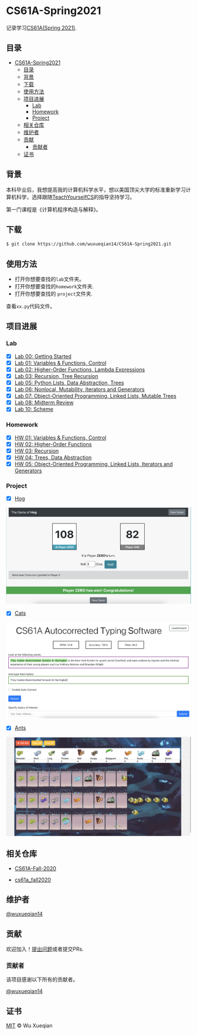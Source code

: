 # CS61A-Spring2021

记录学习[CS61A(Spring 2021)](https://inst.eecs.berkeley.edu/~cs61a/sp21/).

## 目录

- [CS61A-Spring2021](#cs61a-spring2021)
  - [目录](#目录)
  - [背景](#背景)
  - [下载](#下载)
  - [使用方法](#使用方法)
  - [项目进展](#项目进展)
    - [Lab](#lab)
    - [Homework](#homework)
    - [Project](#project)
  - [相关仓库](#相关仓库)
  - [维护者](#维护者)
  - [贡献](#贡献)
    - [贡献者](#贡献者)
  - [证书](#证书)

## 背景

本科毕业后，我想提高我的计算机科学水平，想以美国顶尖大学的标准重新学习计算机科学，选择跟随[TeachYourselfCS](https://teachyourselfcs.com/)的指导坚持学习。

第一门课程是《计算机程序构造与解释》。

## 下载

```sh
$ git clone https://github.com/wuxueqian14/CS61A-Spring2021.git
```

## 使用方法

- 打开你想要查找的`lab`文件夹。 
- 打开你想要查找的`homework`文件夹.
- 打开你想要查找的 `project`文件夹.

查看`xx.py`代码文件。

## 项目进展

### Lab
- [x] [Lab 00: Getting Started](lab/lab00/lab00.py)
- [x] [Lab 01: Variables & Functions, Control](lab/lab01/lab01.py)
- [x] [Lab 02: Higher-Order Functions, Lambda Expressions](lab/lab02/lab02.py)
- [x] [Lab 03: Recursion, Tree Recursion](lab/lab03/lab03.py)
- [x] [Lab 05: Python Lists, Data Abstraction, Trees](lab/lab05/lab05.py)
- [x] [Lab 06: Nonlocal, Mutability, Iterators and Generators](lab/lab06/lab06.py)
- [x] [Lab 07: Object-Oriented Programming, Linked Lists, Mutable Trees](lab/lab07/lab07.py)
- [x] [Lab 08: Midterm Review](lab/lab08/lab08.py)
- [x] [Lab 10: Scheme](lab/lab10/lab10.scm)

### Homework
- [x] [HW 01: Variables & Functions, Control](homework/hw01/hw01.py)
- [x] [HW 02: Higher-Order Functions](homework/hw02/hw02.py)
- [x] [HW 03: Recursion](homework/hw03/hw03.py)
- [x] [HW 04: Trees, Data Abstraction](homework/hw04/hw04.py)
- [x] [HW 05: Object-Oriented Programming, Linked Lists, Iterators and Generators](homework/hw05/hw05.py)

### Project

- [x] [Hog](project/hog/hog.py)

 <p align="center">
<img src=./image/hog.png width=600>
</p>

- [x] [Cats](project/cats/cats.py)

<p align="center">
<img src=./image/cats.png width=600>
</p>

- [x] [Ants](project/ants/ants.py)

<p align="center">
<img src=./image/ants.png width=600>
</p>

## 相关仓库

- [CS61A-Fall-2020](https://github.com/HobbitQia/CS61A-Fall-2020)

- [cs61a_fall2020](https://github.com/311zzb/cs61a_fall2020)

## 维护者

[@wuxueqian14](https://github.com/wuxueqian14)

## 贡献

欢迎加入！[提出问题](https://github.com/wuxueqian14/CS61A-Spring2021/issues/new)或者提交PRs.

### 贡献者

该项目感谢以下所有的贡献者。

[@wuxueqian14](https://github.com/wuxueqian14)

## 证书

[MIT](LICENSE) © Wu Xueqian